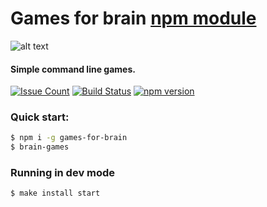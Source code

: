 # Games for brain [npm module](https://www.npmjs.com/games-for-brain)

![alt text](https://secure.gravatar.com/avatar/9d9d4a13a4043be9a01843fa4edd605e?s=200&r=pg&d=https%3A%2F%2Fb6d3e9q9.ssl.hwcdn.net%2Fimg%2Fno-avatar-3.png "brain-games logo")

#### Simple command line games.

[![Issue Count](https://codeclimate.com/github/Rabinzon/project-lvl1-s128/badges/issue_count.svg)](https://codeclimate.com/github/Rabinzon/project-lvl1-s128)
[![Build Status](https://travis-ci.org/Rabinzon/project-lvl1-s128.svg)](https://travis-ci.org/Rabinzon/project-lvl1-s128)
[![npm version](https://badge.fury.io/js/games-for-brain.svg)](https://badge.fury.io/js/games-for-brain)
### Quick start:

```sh
$ npm i -g games-for-brain
$ brain-games
```

### Running in dev mode
```sh
$ make install start
```
